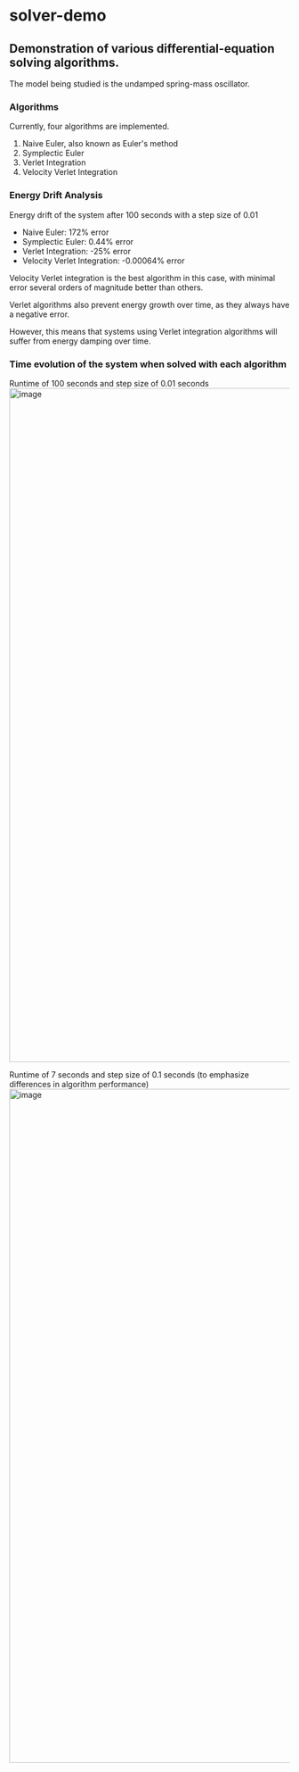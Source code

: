 # solver-demo
 
## Demonstration of various differential-equation solving algorithms.
The model being studied is the undamped spring-mass oscillator.

### Algorithms
Currently, four algorithms are implemented.
1. Naive Euler, also known as Euler's method
2. Symplectic Euler
3. Verlet Integration
4. Velocity Verlet Integration

### Energy Drift Analysis
Energy drift of the system after 100 seconds with a step size of 0.01
- Naive Euler: 172% error
- Symplectic Euler: 0.44% error
- Verlet Integration: -25% error
- Velocity Verlet Integration: -0.00064% error

Velocity Verlet integration is the best algorithm in this case, with minimal error several orders of magnitude better than others. 

Verlet algorithms also prevent energy growth over time, as they always have a negative error.

However, this means that systems using Verlet integration algorithms will suffer from energy damping over time.

### Time evolution of the system when solved with each algorithm
Runtime of 100 seconds and step size of 0.01 seconds
<img width="1208" alt="image" src="https://github.com/Turtlely/solver-demo/assets/55010651/74c39e60-1ec2-4a33-827c-1fcbda1e41e6">

Runtime of 7 seconds and step size of 0.1 seconds (to emphasize differences in algorithm performance)
<img width="1208" alt="image" src="https://github.com/Turtlely/solver-demo/assets/55010651/e1ba637a-9396-4974-8860-a162d36b30ad">


